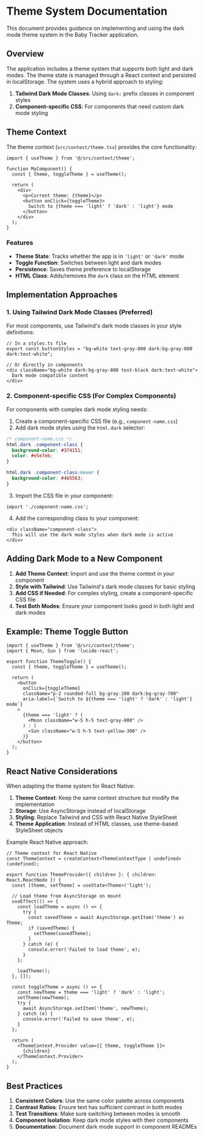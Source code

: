 # Theme System Documentation

This document provides guidance on implementing and using the dark mode theme system in the Baby Tracker application.

## Overview

The application includes a theme system that supports both light and dark modes. The theme state is managed through a React context and persisted in localStorage. The system uses a hybrid approach to styling:

1. **Tailwind Dark Mode Classes**: Using `dark:` prefix classes in component styles
2. **Component-specific CSS**: For components that need custom dark mode styling

## Theme Context

The theme context (`src/context/theme.tsx`) provides the core functionality:

```tsx
import { useTheme } from '@/src/context/theme';

function MyComponent() {
  const { theme, toggleTheme } = useTheme();
  
  return (
    <div>
      <p>Current theme: {theme}</p>
      <button onClick={toggleTheme}>
        Switch to {theme === 'light' ? 'dark' : 'light'} mode
      </button>
    </div>
  );
}
```

### Features

- **Theme State**: Tracks whether the app is in `'light'` or `'dark'` mode
- **Toggle Function**: Switches between light and dark modes
- **Persistence**: Saves theme preference to localStorage
- **HTML Class**: Adds/removes the `dark` class on the HTML element

## Implementation Approaches

### 1. Using Tailwind Dark Mode Classes (Preferred)

For most components, use Tailwind's dark mode classes in your style definitions:

```tsx
// In a styles.ts file
export const buttonStyles = "bg-white text-gray-800 dark:bg-gray-800 dark:text-white";

// Or directly in components
<div className="bg-white dark:bg-gray-800 text-black dark:text-white">
  Dark mode compatible content
</div>
```

### 2. Component-specific CSS (For Complex Components)

For components with complex dark mode styling needs:

1. Create a component-specific CSS file (e.g., `component-name.css`)
2. Add dark mode styles using the `html.dark` selector:

```css
/* component-name.css */
html.dark .component-class {
  background-color: #374151;
  color: #e5e7eb;
}

html.dark .component-class:hover {
  background-color: #4b5563;
}
```

3. Import the CSS file in your component:

```tsx
import './component-name.css';
```

4. Add the corresponding class to your component:

```tsx
<div className="component-class">
  This will use the dark mode styles when dark mode is active
</div>
```

## Adding Dark Mode to a New Component

1. **Add Theme Context**: Import and use the theme context in your component
2. **Style with Tailwind**: Use Tailwind's dark mode classes for basic styling
3. **Add CSS if Needed**: For complex styling, create a component-specific CSS file
4. **Test Both Modes**: Ensure your component looks good in both light and dark modes

## Example: Theme Toggle Button

```tsx
import { useTheme } from '@/src/context/theme';
import { Moon, Sun } from 'lucide-react';

export function ThemeToggle() {
  const { theme, toggleTheme } = useTheme();
  
  return (
    <button 
      onClick={toggleTheme}
      className="p-2 rounded-full bg-gray-200 dark:bg-gray-700"
      aria-label={`Switch to ${theme === 'light' ? 'dark' : 'light'} mode`}
    >
      {theme === 'light' ? (
        <Moon className="w-5 h-5 text-gray-800" />
      ) : (
        <Sun className="w-5 h-5 text-yellow-300" />
      )}
    </button>
  );
}
```

## React Native Considerations

When adapting the theme system for React Native:

1. **Theme Context**: Keep the same context structure but modify the implementation
2. **Storage**: Use AsyncStorage instead of localStorage
3. **Styling**: Replace Tailwind and CSS with React Native StyleSheet
4. **Theme Application**: Instead of HTML classes, use theme-based StyleSheet objects

Example React Native approach:

```tsx
// Theme context for React Native
const ThemeContext = createContext<ThemeContextType | undefined>(undefined);

export function ThemeProvider({ children }: { children: React.ReactNode }) {
  const [theme, setTheme] = useState<Theme>('light');
  
  // Load theme from AsyncStorage on mount
  useEffect(() => {
    const loadTheme = async () => {
      try {
        const savedTheme = await AsyncStorage.getItem('theme') as Theme;
        if (savedTheme) {
          setTheme(savedTheme);
        }
      } catch (e) {
        console.error('Failed to load theme', e);
      }
    };
    
    loadTheme();
  }, []);
  
  const toggleTheme = async () => {
    const newTheme = theme === 'light' ? 'dark' : 'light';
    setTheme(newTheme);
    try {
      await AsyncStorage.setItem('theme', newTheme);
    } catch (e) {
      console.error('Failed to save theme', e);
    }
  };
  
  return (
    <ThemeContext.Provider value={{ theme, toggleTheme }}>
      {children}
    </ThemeContext.Provider>
  );
}
```

## Best Practices

1. **Consistent Colors**: Use the same color palette across components
2. **Contrast Ratios**: Ensure text has sufficient contrast in both modes
3. **Test Transitions**: Make sure switching between modes is smooth
4. **Component Isolation**: Keep dark mode styles with their components
5. **Documentation**: Document dark mode support in component READMEs
